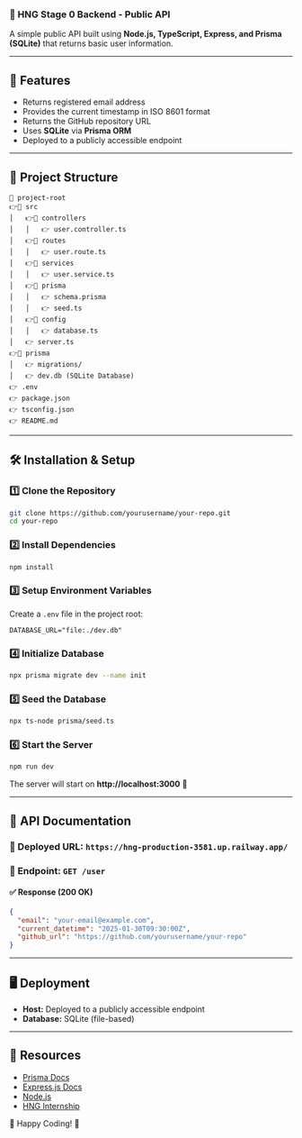 ### **📌 HNG Stage 0 Backend - Public API**
A simple public API built using **Node.js, TypeScript, Express, and Prisma (SQLite)** that returns basic user information.

---

## **🚀 Features**
- Returns registered email address
- Provides the current timestamp in ISO 8601 format
- Returns the GitHub repository URL
- Uses **SQLite** via **Prisma ORM**
- Deployed to a publicly accessible endpoint

---

## **💂️ Project Structure**
```
💾 project-root
👉📂 src
│   👉📂 controllers
│   │   👉 user.controller.ts
│   👉📂 routes
│   │   👉 user.route.ts
│   👉📂 services
│   │   👉 user.service.ts
│   👉📂 prisma
│   │   👉 schema.prisma
│   │   👉 seed.ts
│   👉📂 config
│   │   👉 database.ts
│   👉 server.ts
👉📂 prisma
│   👉 migrations/
│   👉 dev.db (SQLite Database)
👉 .env
👉 package.json
👉 tsconfig.json
👉 README.md
```

---

## **🛠 Installation & Setup**
### **1️⃣ Clone the Repository**
```bash
git clone https://github.com/yourusername/your-repo.git
cd your-repo
```

### **2️⃣ Install Dependencies**
```bash
npm install
```

### **3️⃣ Setup Environment Variables**
Create a `.env` file in the project root:
```
DATABASE_URL="file:./dev.db"
```

### **4️⃣ Initialize Database**
```bash
npx prisma migrate dev --name init
```

### **5️⃣ Seed the Database**
```bash
npx ts-node prisma/seed.ts
```

### **6️⃣ Start the Server**
```bash
npm run dev
```
The server will start on **http://localhost:3000** 🚀

---

## **📁 API Documentation**
### **📍 Deployed URL:** `https://hng-production-3581.up.railway.app/`
### **📍 Endpoint:** `GET /user`
#### **✅ Response (200 OK)**
```json
{
  "email": "your-email@example.com",
  "current_datetime": "2025-01-30T09:30:00Z",
  "github_url": "https://github.com/yourusername/your-repo"
}
```

---

## **🖥 Deployment**
- **Host:** Deployed to a publicly accessible endpoint
- **Database:** SQLite (file-based)

---

## **🔗 Resources**
- [Prisma Docs](https://www.prisma.io/docs/)
- [Express.js Docs](https://expressjs.com/)
- [Node.js](https://nodejs.org/)
- [HNG Internship](https://hng.tech/hire/nodejs-developers)

🚀 Happy Coding! 🎯

